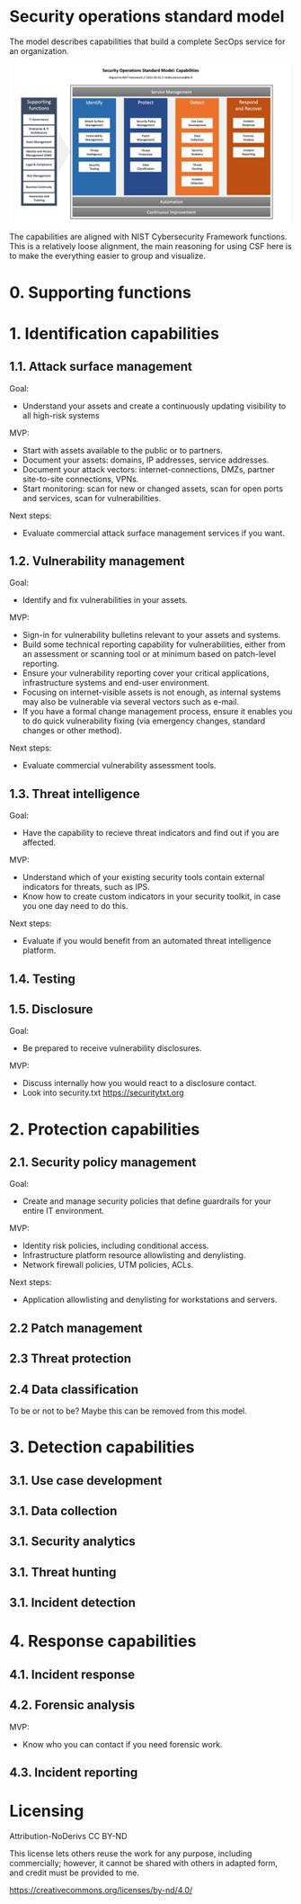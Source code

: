 # Security operations standard model

The model describes capabilities that build a complete SecOps service for an organization. 

![Image](secops_standard_model_capabilities.png)

The capabilities are aligned with NIST Cybersecurity Framework functions. This is a relatively loose alignment, the main reasoning for using CSF here is to make the everything easier to group and visualize.

# 0. Supporting functions

# 1. Identification capabilities

## 1.1. Attack surface management

Goal: 
* Understand your assets and create a continuously updating visibility to all high-risk systems

MVP:
* Start with assets available to the public or to partners. 
* Document your assets: domains, IP addresses, service addresses.
* Document your attack vectors: internet-connections, DMZs, partner site-to-site connections, VPNs.
* Start monitoring: scan for new or changed assets, scan for open ports and services, scan for vulnerabilities.

Next steps:
* Evaluate commercial attack surface management services if you want. 

## 1.2. Vulnerability management

Goal:
* Identify and fix vulnerabilities in your assets. 

MVP:
* Sign-in for vulnerability bulletins relevant to your assets and systems.
* Build some technical reporting capability for vulnerabilities, either from an assessment or scanning tool or at minimum based on patch-level reporting.
* Ensure your vulnerability reporting cover your critical applications, infrastructure systems and end-user environment.
* Focusing on internet-visible assets is not enough, as internal systems may also be vulnerable via several vectors such as e-mail.
* If you have a formal change management process, ensure it enables you to do quick vulnerability fixing (via emergency changes, standard changes or other method).

Next steps:
* Evaluate commercial vulnerability assessment tools.

## 1.3. Threat intelligence

Goal:
* Have the capability to recieve threat indicators and find out if you are affected.

MVP:
* Understand which of your existing security tools contain external indicators for threats, such as IPS.
* Know how to create custom indicators in your security toolkit, in case you one day need to do this. 

Next steps:
* Evaluate if you would benefit from an automated threat intelligence platform. 

## 1.4. Testing

## 1.5. Disclosure

Goal: 
* Be prepared to receive vulnerability disclosures.

MVP:
* Discuss internally how you would react to a disclosure contact. 
* Look into security.txt https://securitytxt.org

# 2. Protection capabilities

## 2.1. Security policy management

Goal: 
* Create and manage security policies that define guardrails for your entire IT environment.

MVP:
* Identity risk policies, including conditional access.
* Infrastructure platform resource allowlisting and denylisting.
* Network firewall policies, UTM policies, ACLs.

Next steps:
* Application allowlisting and denylisting for workstations and servers.

## 2.2 Patch management

## 2.3 Threat protection

## 2.4 Data classification

To be or not to be? Maybe this can be removed from this model. 

# 3. Detection capabilities

## 3.1. Use case development
## 3.1. Data collection
## 3.1. Security analytics
## 3.1. Threat hunting
## 3.1. Incident detection

# 4. Response capabilities

## 4.1. Incident response
## 4.2. Forensic analysis 

MVP:
* Know who you can contact if you need forensic work.

## 4.3. Incident reporting



# Licensing

Attribution-NoDerivs CC BY-ND

This license lets others reuse the work for any purpose, including commercially; however, it cannot be shared with others in adapted form, and credit must be provided to me.

https://creativecommons.org/licenses/by-nd/4.0/
